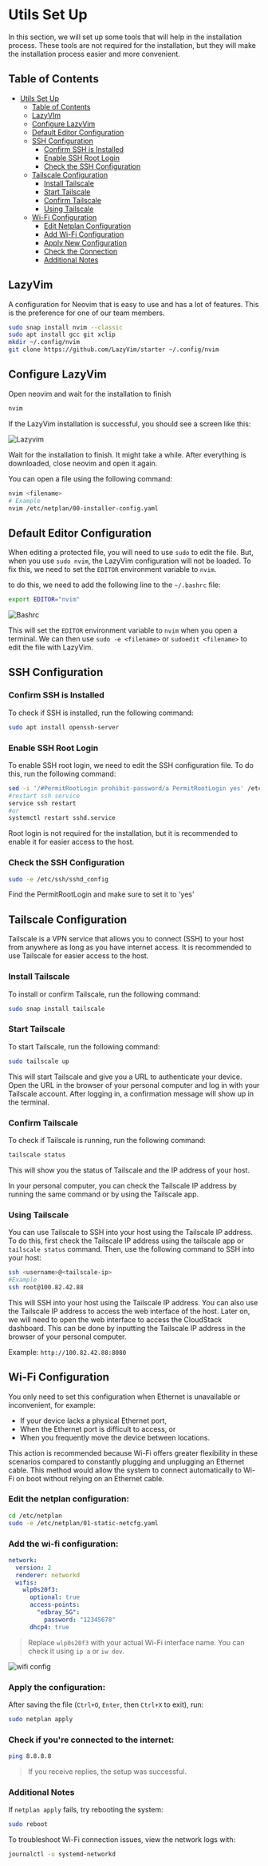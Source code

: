 # Utils Set Up

In this section, we will set up some tools that will help in the installation process. These tools are not required for the installation, but they will make the installation process easier and more convenient.

## Table of Contents

- [Utils Set Up](#utils-set-up)
  - [Table of Contents](#table-of-contents)
  - [LazyVIm](#lazyvim)
  - [Configure LazyVim](#configure-lazyvim)
  - [Default Editor Configuration](#default-editor-configuration)
  - [SSH Configuration](#ssh-configuration)
    - [Confirm SSH is Installed](#confirm-ssh-is-installed)
    - [Enable SSH Root Login](#enable-ssh-root-login)
    - [Check the SSH Configuration](#check-the-ssh-configuration)
  - [Tailscale Configuration](#tailscale-configuration)
    - [Install Tailscale](#install-tailscale)
    - [Start Tailscale](#start-tailscale)
    - [Confirm Tailscale](#confirm-tailscale)
    - [Using Tailscale](#using-tailscale)
  - [Wi-Fi Configuration](#wifi-configuration)
    - [Edit Netplan Configuration](#edit-the-netplan-configuration)
    - [Add Wi-Fi Configuration](#add-the-wi-fi-configuration)
    - [Apply New Configuration](#apply-the-configuration)
    - [Check the Connection](#check-if-youre-connected-to-the-internet)
    - [Additional Notes](#additional-notes)

## LazyVim

A configuration for Neovim that is easy to use and has a lot of features. This is the preference for one of our team members.

```bash
sudo snap install nvim --classic
sudo apt install gcc git xclip
mkdir ~/.config/nvim
git clone https://github.com/LazyVim/starter ~/.config/nvim
```

## Configure LazyVim

Open neovim and wait for the installation to finish

```bash
nvim
```

If the LazyVim installation is successful, you should see a screen like this:

![Lazyvim](../images/utils/01lazyvim.png)

Wait for the installation to finish. It might take a while. After everything is downloaded, close neovim and open it again.

You can open a file using the following command:

```bash
nvim <filename>
# Example
nvim /etc/netplan/00-installer-config.yaml
```

## Default Editor Configuration

When editing a protected file, you will need to use `sudo` to edit the file. But, when you use `sudo nvim`, the LazyVim configuration will not be loaded. To fix this, we need to set the `EDITOR` environment variable to `nvim`.

to do this, we need to add the following line to the `~/.bashrc` file:

```bash
export EDITOR="nvim"
```

![Bashrc](../images/utils/02editor.png)

This will set the `EDITOR` environment variable to `nvim` when you open a terminal. We can then use `sudo -e <filename>` or `sudoedit <filename>` to edit the file with LazyVim.

## SSH Configuration

### Confirm SSH is Installed

To check if SSH is installed, run the following command:

```bash
sudo apt install openssh-server
```

### Enable SSH Root Login

To enable SSH root login, we need to edit the SSH configuration file. To do this, run the following command:

```bash
sed -i '/#PermitRootLogin prohibit-password/a PermitRootLogin yes' /etc/ssh/sshd_config
#restart ssh service
service ssh restart
#or
systemctl restart sshd.service
```

Root login is not required for the installation, but it is recommended to enable it for easier access to the host.

### Check the SSH Configuration

```bash
sudo -e /etc/ssh/sshd_config
```

Find the PermitRootLogin and make sure to set it to 'yes'

## Tailscale Configuration

Tailscale is a VPN service that allows you to connect (SSH) to your host from anywhere as long as you have internet access. It is recommended to use Tailscale for easier access to the host.

### Install Tailscale

To install or confirm Tailscale, run the following command:

```bash
sudo snap install tailscale
```

### Start Tailscale

To start Tailscale, run the following command:

```bash
sudo tailscale up
```

This will start Tailscale and give you a URL to authenticate your device. Open the URL in the browser of your personal computer and log in with your Tailscale account. After logging in, a confirmation message will show up in the terminal.

### Confirm Tailscale

To check if Tailscale is running, run the following command:

```bash
tailscale status
```

This will show you the status of Tailscale and the IP address of your host.

In your personal computer, you can check the Tailscale IP address by running the same command or by using the Tailscale app.

### Using Tailscale

You can use Tailscale to SSH into your host using the Tailscale IP address. To do this, first check the Tailscale IP address using the tailscale app or `tailscale status` command. Then, use the following command to SSH into your host:

```bash
ssh <username>@<tailscale-ip>
#Example
ssh root@100.82.42.88
```

This will SSH into your host using the Tailscale IP address. You can also use the Tailscale IP address to access the web interface of the host. Later on, we will need to open the web interface to access the CloudStack dashboard. This can be done by inputting the Tailscale IP address in the browser of your personal computer.

Example: `http://100.82.42.88:8080`


## Wi-Fi Configuration

You only need to set this configuration when Ethernet is unavailable or inconvenient, for example:

  - If your device lacks a physical Ethernet port,
  - When the Ethernet port is difficult to access, or
  - When you frequently move the device between locations.

This action is recommended because Wi-Fi offers greater flexibility in these scenarios compared to constantly plugging and unplugging an Ethernet cable. This method would allow the system to connect automatically to Wi-Fi on boot without relying on an Ethernet cable.

### Edit the netplan configuration:
```bash
cd /etc/netplan
sudo -e /etc/netplan/01-static-netcfg.yaml
```

### Add the wi-fi configuration:
```yaml
network:
  version: 2
  renderer: networkd
  wifis:
    wlp0s20f3:
      optional: true
      access-points:
        "edbray_5G":
          password: "12345678"
      dhcp4: true
```
> Replace `wlp0s20f3` with your actual Wi-Fi interface name. You can check it using `ip a` or `iw dev`.

![wifi config](../images/utils/09wifis.jpg)

### Apply the configuration:
After saving the file (`Ctrl+O`, `Enter`, then `Ctrl+X` to exit), run:
```bash
sudo netplan apply
```

### Check if you're connected to the internet:
```bash
ping 8.8.8.8
```
> If you receive replies, the setup was successful.

### Additional Notes
If `netplan apply` fails, try rebooting the system:
```bash
sudo reboot
```

To troubleshoot Wi-Fi connection issues, view the network logs with:
```bash
journalctl -u systemd-networkd
```

